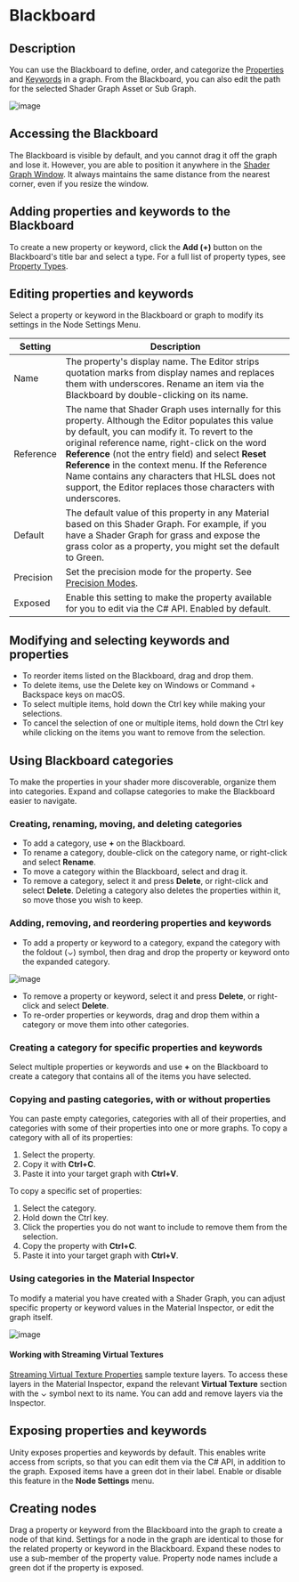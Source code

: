 # Blackboard

## Description
You can use the Blackboard to define, order, and categorize the [Properties](Property-Types.md) and [Keywords](Keywords.md) in a graph. From the Blackboard, you can also edit the path for the selected Shader Graph Asset or Sub Graph.

![image](images/blackboardcategories1.png)

## Accessing the Blackboard
The Blackboard is visible by default, and you cannot drag it off the graph and lose it. However, you are able to position it anywhere in the [Shader Graph Window](Shader-Graph-Window.md). It always maintains the same distance from the nearest corner, even if you resize the window.

## Adding properties and keywords to the Blackboard
To create a new property or keyword, click the **Add (+)** button on the Blackboard's title bar and select a type. For a full list of property types, see [Property Types](Property-Types.md).

## Editing properties and keywords
Select a property or keyword in the Blackboard or graph to modify its settings in the Node Settings Menu.


| Setting   | Description |
|-----------|-------------|
| Name      |  The property's display name. The Editor strips quotation marks from display names and replaces them with underscores. Rename an item via the Blackboard by double-clicking on its name. |
| Reference | The name that Shader Graph uses internally for this property.  Although the Editor populates this value by default, you can modify it. To revert to the original reference name, right-click on the word **Reference** (not the entry field) and select **Reset Reference** in the context menu. If the Reference Name contains any characters that HLSL does not support, the Editor replaces those characters with underscores. |
| Default   | The default value of this property in any Material based on this Shader Graph. For example, if you have a Shader Graph for grass and expose the grass color as a property, you might set the default to Green.|
| Precision | Set the precision mode for the property. See [Precision Modes](Precision-Modes.md). |
| Exposed   | Enable this setting to make the property available for you to edit via the C# API. Enabled by default. |

## Modifying and selecting keywords and properties

* To reorder items listed on the Blackboard, drag and drop them.
* To delete items, use the Delete key on Windows or Command + Backspace keys on macOS.
* To select multiple items, hold down the Ctrl key while making your selections.
* To cancel the selection of one or multiple items, hold down the Ctrl key while clicking on the items you want to remove from the selection.

## Using Blackboard categories
To make the properties in your shader more discoverable, organize them into categories. Expand and collapse categories to make the Blackboard easier to navigate.

### Creating, renaming, moving, and deleting categories
* To add a category, use **+** on the Blackboard.
* To rename a category, double-click on the category name, or right-click and select **Rename**.
* To move a category within the Blackboard, select and drag it.
* To remove a category, select it and press **Delete**, or right-click and select **Delete**. Deleting a category also deletes the properties within it, so move those you wish to keep.

### Adding, removing, and reordering properties and keywords
* To add a property or keyword to a category, expand the category with the foldout (⌄) symbol, then drag and drop the property or keyword onto the expanded category.

![image](images/blackboardcategories2.png)

* To remove a property or keyword, select it and press **Delete**, or right-click and select **Delete**.
* To re-order properties or keywords, drag and drop them within a category or move them into other categories.

### Creating a category for specific properties and keywords
Select multiple properties or keywords and use **+** on the Blackboard to create a category that contains all of the items you have selected.

### Copying and pasting categories, with or without properties
You can paste empty categories, categories with all of their properties, and categories with some of their properties into one or more graphs. To copy a category with all of its properties:
1. Select the property.
2. Copy it with **Ctrl+C**.
3. Paste it into your target graph with **Ctrl+V**.

To copy a specific set of properties:
1. Select the category.
2. Hold down the Ctrl key.
3. Click the properties you do not want to include to remove them from the selection.
4. Copy the property with **Ctrl+C**.
5. Paste it into your target graph with **Ctrl+V**.

### Using categories in the Material Inspector
To modify a material you have created with a Shader Graph, you can adjust specific property or keyword values in the Material Inspector, or edit the graph itself.

![image](images/blackboardcategories3.png)


#### Working with Streaming Virtual Textures
[Streaming Virtual Texture Properties](https://docs.unity3d.com/Documentation/Manual/svt-use-in-shader-graph.html) sample texture layers. To access these layers in the Material Inspector, expand the relevant **Virtual Texture** section with the ⌄ symbol next to its name. You can add and remove layers via the Inspector.

## Exposing properties and keywords
Unity exposes properties and keywords by default. This enables write access from scripts, so that you can edit them via the C# API, in addition to the graph. Exposed items have a green dot in their label. Enable or disable this feature in the **Node Settings** menu.

## Creating nodes

Drag a property or keyword from the Blackboard into the graph to create a node of that kind. Settings for a node in the graph are identical to those for the related property or keyword in the Blackboard. Expand these nodes to use a sub-member of the property value.
Property node names include a green dot if the property is exposed.
